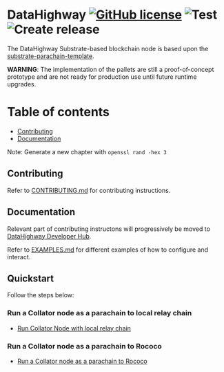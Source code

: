 # DataHighway [![GitHub license](https://img.shields.io/badge/license-GPL3%2FApache2-blue)](LICENSE) ![Test](https://github.com/DataHighway-DHX/DataHighway-Parachain/workflows/Test/badge.svg?branch=main) ![Create release](https://github.com/DataHighway-DHX/DataHighway-Parachain/workflows/Create%20linux%20release/badge.svg?branch=main) 

The DataHighway Substrate-based blockchain node is based upon the [substrate-parachain-template](https://github.com/substrate-developer-hub/substrate-parachain-template/blob/master/README.md).

__WARNING__: The implementation of the pallets are still a proof-of-concept prototype and are not ready for production use until future runtime upgrades.

# Table of contents

* [Contributing](#chapter-cb8b82)
* [Documentation](#chapter-888ccd)

Note: Generate a new chapter with `openssl rand -hex 3`

## Contributing <a id="chapter-cb8b82"></a>

Refer to [CONTRIBUTING.md](./CONTRIBUTING.md) for contributing instructions.

## Documentation <a id="chapter-888ccd"></a>

Relevant part of contributing instructons will progressively be moved to [DataHighway Developer Hub](https://github.com/DataHighway-DHX/documentation).

Refer to [EXAMPLES.md](./EXAMPLES.md) for different examples of how to configure and interact.

## Quickstart <a id="chapter-888ccd"></a>

Follow the steps below:

### Run a Collator node as a parachain to local relay chain
* [Run Collator Node with local relay chain](./EXAMPLES.md#example-dev-development-pos-testnet-with-single-node-)

### Run a Collator node as a parachain to Rococo
* [Run a Collator node as a parachain to Rococo](./EXAMPLES.md#run-a-collator-node-as-a-parachain-to-rococo-)
